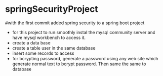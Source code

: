 # springSecurityProject
#with the first commit added spring security to a spring boot project
- for this project to run smoothly instal the mysql community server and have mysql workbench to access it.
- create a data base
- create a table user in the same database
- insert some records to access 
- for bcrypting password, generate a password using any web site which generate normal text to bcrypt password. Then same the same to database
